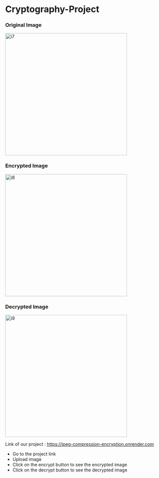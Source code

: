 # Cryptography-Project

### Original Image
<img width="388" alt="i7" src="https://user-images.githubusercontent.com/91904557/235357051-9e891de5-f427-4f6f-8b13-6392eacb9d32.png">

### Encrypted Image
<img width="388" alt="i8" src="https://user-images.githubusercontent.com/91904557/235357067-8381c4ff-bfee-454a-81a4-f4b948b33120.png">

### Decrypted Image
<img width="388" alt="i9" src="https://user-images.githubusercontent.com/91904557/235357085-64eeb102-3f1c-416c-9f55-1c549082a179.png">


Link of our project : https://jpeg-compression-encryption.onrender.com

- Go to the project link
- Upload image 
- Click on the encrypt button to see the encrypted image
- Click on the decrypt button to see the decrypted image
